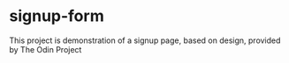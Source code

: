 # signup-form
This project is demonstration of a signup page, based on design, provided by The Odin Project

